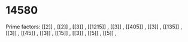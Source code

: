 # 14580

Prime factors: [[2]] , [[2]] , [[3]] , [[1215]] , [[3]] , [[405]] , [[3]] , [[135]] , [[3]] , [[45]] , [[3]] , [[15]] , [[3]] , [[5]] , [[5]] , 